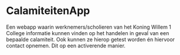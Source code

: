 # CalamiteitenApp
Een webapp waarin werknemers/scholieren van het Koning Willem 1 College informatie kunnen vinden op het handelen in geval van een bepaalde calamiteit. Ook kunnen ze hierop getest worden én hiervoor contact opnemen. Dit op een activerende manier.
